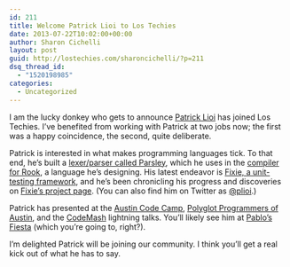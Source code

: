 ```yaml
---
id: 211
title: Welcome Patrick Lioi to Los Techies
date: 2013-07-22T10:02:00+00:00
author: Sharon Cichelli
layout: post
guid: http://lostechies.com/sharoncichelli/?p=211
dsq_thread_id:
  - "1520198985"
categories:
  - Uncategorized
---
```

I am the lucky donkey who gets to announce [Patrick Lioi](http://lostechies.com/patricklioi) has joined Los Techies. I&#8217;ve benefited from working with Patrick at two jobs now; the first was a happy coincidence, the second, quite deliberate.

Patrick is interested in what makes programming languages tick. To that end, he&#8217;s built a [lexer/parser called Parsley](https://github.com/plioi/parsley/), which he uses in the [compiler for Rook](https://github.com/plioi/rook/), a language he&#8217;s designing. His latest endeavor is [Fixie, a unit-testing framework](https://github.com/plioi/fixie/), and he&#8217;s been chronicling his progress and discoveries on [Fixie&#8217;s project page](http://patrick.lioi.net/fixie/). (You can also find him on Twitter as [@plioi](https://twitter.com/plioi/).)

Patrick has presented at the [Austin Code Camp](http://codecamp13.adnug.org/), [Polyglot Programmers of Austin](http://austin.polyglotprogrammers.org/), and the [CodeMash](http://codemash.org/) lightning talks. You&#8217;ll likely see him at [Pablo&#8217;s Fiesta](http://lostechies.github.io/fiesta/) (which you&#8217;re going to, right?).

I&#8217;m delighted Patrick will be joining our community. I think you&#8217;ll get a real kick out of what he has to say.